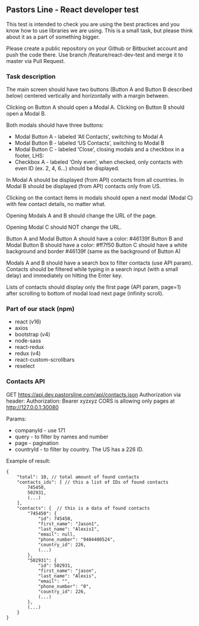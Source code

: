 ## Pastors Line - React developer test

This test is intended to check you are using the best practices and you know how to use libraries we are using. This is a small task, but please think about it as a part of something bigger.

Please create a public repository on your Github or Bitbucket account and push the code there. Use branch /feature/react-dev-test and merge it to master via Pull Request.

### Task description
The main screen should have two buttons (Button A and Button B described below) centered vertically and horizontally with a margin between.

Clicking on Button A should open a Modal A. Clicking on Button B should open a Modal B.

Both modals should have three buttons:

- Modal Button A - labeled ‘All Contacts’, switching to Modal A
- Modal Button B - labeled ‘US Contacts’, switching to Modal B
- Modal Button C - labeled ‘Close’, closing modals
and a checkbox in a footer, LHS:
- Checkbox A - labeled ‘Only even’, when checked, only contacts with even ID (ex. 2, 4, 6...) should be displayed.

In Modal A should be displayed (from API) contacts from all countries.
In Modal B should be displayed (from API) contacts only from US.

Clicking on the contact items in modals should open a next modal (Modal C) with few contact details, no matter what.

Opening Modals A and B should change the URL of the page.

Opening Modal C should NOT change the URL.

Button A and Modal Button A should have a color: #46139f
Button B and Modal Button B should have a color: #ff7f50
Button C should have a white background and border #46139f (same as the background of Button A)

Modals A and B should have a search box to filter contacts (use API param). Contacts should be filtered while typing in a search input (with a small delay) and immediately on hitting the Enter key.

Lists of contacts should display only the first page (API param, page=1) after scrolling to bottom of modal load next page (infinity scroll).



### Part of our stack (npm)
- react (v16)
- axios
- bootstrap (v4)
- node-sass
- react-redux
- redux (v4)
- react-custom-scrollbars
- reselect

### Contacts API
GET https://api.dev.pastorsline.com/api/contacts.json
Authorization via header:
Authorization: Bearer xyzxyz
CORS is allowing only pages at http://127.0.0.1:30080

Params:
- companyId - use 171
- query - to filter by names and number
- page - pagination
- countryId - to filter by country. The US has a 226 ID.

Example of result:
```
{
    "total": 10, // total amount of found contacts
    "contacts_ids": [ // this a list of IDs of found contacts
        745450,
        502931,
        (...)
    ],
    "contacts": {  // this is a data of found contacts
        "745450": {
            "id": 745450,
            "first_name": "Jason1",
            "last_name": "Alexis1",
            "email": null,
            "phone_number": "9404480524",
            "country_id": 226,
            (...)
        },
        "502931": {
            "id": 502931,
            "first_name": "jason",
            "last_name": "Alexis",
            "email": "",
            "phone_number": "0",
            "country_id": 226,
            (...)
        },
        (...)
    }
}
```